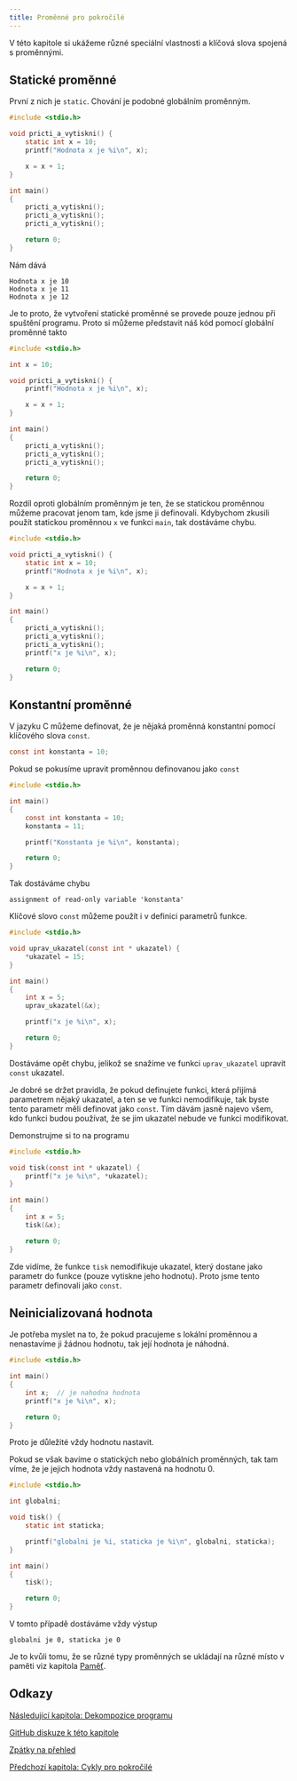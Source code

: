 ```yaml
---
title: Proměnné pro pokročilé
---
```



V této kapitole si ukážeme různé speciální vlastnosti a klíčová slova spojená s proměnnými.

## Statické proměnné
První z nich je `static`. Chování je podobné globálním proměnným.

```c
#include <stdio.h>

void pricti_a_vytiskni() {
    static int x = 10;
    printf("Hodnota x je %i\n", x);

    x = x + 1;
}

int main()
{
    pricti_a_vytiskni();
    pricti_a_vytiskni();
    pricti_a_vytiskni();

    return 0;
}
```
Nám dává
```
Hodnota x je 10
Hodnota x je 11
Hodnota x je 12
```
Je to proto, že vytvoření statické proměnné se provede pouze jednou při spuštění programu. Proto si můžeme představit náš kód pomocí globální proměnné takto
```c
#include <stdio.h>

int x = 10;

void pricti_a_vytiskni() {
    printf("Hodnota x je %i\n", x);

    x = x + 1;
}

int main()
{
    pricti_a_vytiskni();
    pricti_a_vytiskni();
    pricti_a_vytiskni();

    return 0;
}
```
Rozdíl oproti globálním proměnným je ten, že se statickou proměnnou můžeme pracovat jenom tam, kde jsme ji definovali. Kdybychom zkusili použít statickou proměnnou `x` ve funkci `main`, tak dostáváme chybu.
```c
#include <stdio.h>

void pricti_a_vytiskni() {
    static int x = 10;
    printf("Hodnota x je %i\n", x);

    x = x + 1;
}

int main()
{
    pricti_a_vytiskni();
    pricti_a_vytiskni();
    pricti_a_vytiskni();
    printf("x je %i\n", x);

    return 0;
}
```

## Konstantní proměnné
V jazyku C můžeme definovat, že je nějaká proměnná konstantní pomocí klíčového slova `const`.

```c
const int konstanta = 10;
```

Pokud se pokusíme upravit proměnnou definovanou jako `const`
```c
#include <stdio.h>

int main()
{
    const int konstanta = 10;
    konstanta = 11;

    printf("Konstanta je %i\n", konstanta);

    return 0;
}
```

Tak dostáváme chybu
```
assignment of read-only variable 'konstanta'
```

Klíčové slovo `const` můžeme použít i v definici parametrů funkce.
```c
#include <stdio.h>

void uprav_ukazatel(const int * ukazatel) {
    *ukazatel = 15;
}

int main()
{
    int x = 5;
    uprav_ukazatel(&x);

    printf("x je %i\n", x);

    return 0;
}
```

Dostáváme opět chybu, jelikož se snažíme ve funkci `uprav_ukazatel` upravit `const` ukazatel.

Je dobré se držet pravidla, že pokud definujete funkci, která přijímá parametrem nějaký ukazatel, a ten se ve funkci nemodifikuje, tak byste tento parametr měli definovat jako `const`. Tím dávám jasně najevo všem, kdo funkci budou používat, že se jim ukazatel nebude ve funkci modifikovat.

Demonstrujme si to na programu
```c
#include <stdio.h>

void tisk(const int * ukazatel) {
    printf("x je %i\n", *ukazatel);
}

int main()
{
    int x = 5;
    tisk(&x);

    return 0;
}
```

Zde vidíme, že funkce `tisk` nemodifikuje ukazatel, který dostane jako parametr do funkce (pouze vytiskne jeho hodnotu). Proto jsme tento parametr definovali jako `const`.

## Neinicializovaná hodnota
Je potřeba myslet na to, že pokud pracujeme s lokální proměnnou a nenastavíme ji žádnou hodnotu, tak její hodnota je náhodná.
```c
#include <stdio.h>

int main()
{
    int x;  // je nahodna hodnota
    printf("x je %i\n", x);

    return 0;
}
```

Proto je důležité vždy hodnotu nastavit.

Pokud se však bavíme o statických nebo globálních proměnných, tak tam víme, že je jejich hodnota vždy nastavená na hodnotu 0.
```c
#include <stdio.h>

int globalni;

void tisk() {
    static int staticka;

    printf("globalni je %i, staticka je %i\n", globalni, staticka);
}

int main()
{
    tisk();

    return 0;
}
```

V tomto případě dostáváme vždy výstup

```
globalni je 0, staticka je 0
```

Je to kvůli tomu, že se různé typy proměnných se ukládají na různé místo v paměti viz kapitola [Paměť](./expert-pamet.md).


## Odkazy
[Následující kapitola: Dekompozice programu](./pokrocile-dekompozice.md)

[GitHub diskuze k této kapitole](https://github.com/tomasbruckner/c_lectures/discussions/26)

[Zpátky na přehled](./index.md)

[Předchozí kapitola: Cykly pro pokročilé](./pokrocile-cykly.md)
